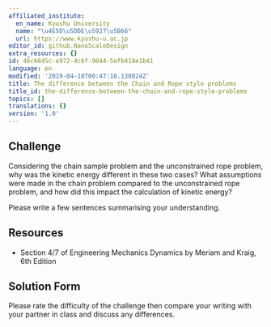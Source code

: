 ```yaml
---
affiliated_institute:
  en_name: Kyushu University
  name: "\u4E5D\u5DDE\u5927\u5B66"
  url: https://www.kyushu-u.ac.jp
editor_id: github.NanoScaleDesign
extra_resources: {}
id: 46c6645c-e972-4c6f-9044-5efb418e1b41
language: en
modified: '2019-04-18T00:47:16.130024Z'
title: The difference between the Chain and Rope style problems
title_id: the-difference-between-the-chain-and-rope-style-problems
topics: []
translations: {}
version: '1.0'
---
```


## Challenge
Considering the chain sample problem and the unconstrained rope problem, why was the kinetic energy different in these two cases? What assumptions were made in the chain problem compared to the unconstrained rope problem, and how did this impact the calculation of kinetic energy?

Please write a few sentences summarising your understanding.


## Resources
- Section 4/7 of Engineering Mechanics Dynamics by Meriam and Kraig, 6th Edition


## Solution Form
Please rate the difficulty of the challenge then compare your writing with your partner in class and discuss any differences.
